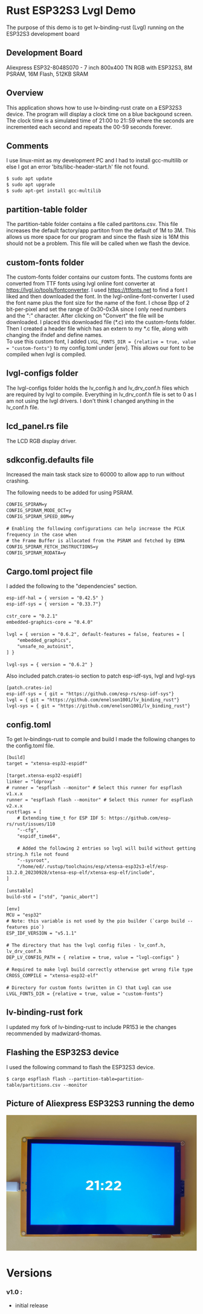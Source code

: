 # Rust ESP32S3 Lvgl Demo

The purpose of this demo is to get lv-binding-rust (Lvgl) running on the ESP32S3 development board

## Development Board
Aliexpress ESP32-8048S070 - 7 inch 800x400 TN RGB with ESP32S3, 8M PSRAM, 16M Flash, 512KB SRAM

## Overview
This application shows how to use lv-binding-rust crate on a ESP32S3 device.  The program will display a clock time on a blue backgound screen.
The clock time is a simulated time of 21:00 to 21::59 where the seconds are incremented each second and repeats the 00-59 seconds forever.

## Comments
I use linux-mint as my development PC and I had to install gcc-multilib or else I got an error 'bits/libc-header-start.h' file not found.

```
$ sudo apt update
$ sudo apt upgrade
$ sudo apt-get install gcc-multilib
```

## partition-table folder
The partition-table folder contains a file called partitons.csv.  This file increases the default factory/app partiton from the default of 1M to 3M. This allows us more space for our program and since the flash size is 16M this should not be a problem.  This file will be called when we flash the device.

## custom-fonts folder
The custom-fonts folder contains our custom fonts.  The customs fonts are converted from TTF fonts using lvgl online font converter at https://lvgl.io/tools/fontconverter.  I used https://ttfonts.net to find a font I liked and then downloaded the font.  In the lvgl-online-font-converter I used the font name plus the font size for the name of the font.  I chose Bpp of 2 bit-per-pixel and set the range of 0x30-0x3A since I only need numbers and the ":" character.  After clicking on "Convert" the file will be downloaded. I placed this downloaded file (*.c) into the custom-fonts folder.  Then I created a header file which has an extern to my *.c file, along with changing the ifndef and define names.  
To use this custom font, I added ```LVGL_FONTS_DIR = {relative = true, value = "custom-fonts"}``` to my config.toml under [env].  This allows our font to be compiled when lvgl is compiled.

## lvgl-configs folder
The lvgl-configs folder holds the lv_config.h and lv_drv_conf.h files which are required by lvgl to compile.  Everything in lv_drv_conf.h file is set to 0 as I am not using the lvgl drivers.  I don't think I changed anything in the lv_conf.h file.

## lcd_panel.rs file
The LCD RGB display driver.

## sdkconfig.defaults file
Increased the main task stack size to 60000 to allow app to run without crashing.

The following needs to be added for using PSRAM.
```
CONFIG_SPIRAM=y
CONFIG_SPIRAM_MODE_OCT=y
CONFIG_SPIRAM_SPEED_80M=y

# Enabling the following configurations can help increase the PCLK frequency in the case when
# the Frame Buffer is allocated from the PSRAM and fetched by EDMA
CONFIG_SPIRAM_FETCH_INSTRUCTIONS=y
CONFIG_SPIRAM_RODATA=y
```

## Cargo.toml project file
I added the following to the "dependencies" section.
```
esp-idf-hal = { version = "0.42.5" }
esp-idf-sys = { version = "0.33.7"}

cstr_core = "0.2.1"
embedded-graphics-core = "0.4.0"

lvgl = { version = "0.6.2", default-features = false, features = [
    "embedded_graphics",
    "unsafe_no_autoinit",
] }

lvgl-sys = { version = "0.6.2" }

```

Also included patch.crates-io section to patch esp-idf-sys, lvgl and lvgl-sys
```
[patch.crates-io]
esp-idf-sys = { git = "https://github.com/esp-rs/esp-idf-sys"}
lvgl = { git = "https://github.com/enelson1001/lv_binding_rust"}
lvgl-sys = { git = "https://github.com/enelson1001/lv_binding_rust"}

```

## config.toml
To get lv-bindings-rust to comple and build I made the following changes to the config.toml file. 
```
[build]
target = "xtensa-esp32-espidf"

[target.xtensa-esp32-espidf]
linker = "ldproxy"
# runner = "espflash --monitor" # Select this runner for espflash v1.x.x
runner = "espflash flash --monitor" # Select this runner for espflash v2.x.x
rustflags = [
    # Extending time_t for ESP IDF 5: https://github.com/esp-rs/rust/issues/110
    "--cfg",
    "espidf_time64",

    # Added the following 2 entries so lvgl will build without getting string.h file not found
    "--sysroot",
    "/home/ed/.rustup/toolchains/esp/xtensa-esp32s3-elf/esp-13.2.0_20230928/xtensa-esp-elf/xtensa-esp-elf/include",
]

[unstable]
build-std = ["std", "panic_abort"]

[env]
MCU = "esp32"
# Note: this variable is not used by the pio builder (`cargo build --features pio`)
ESP_IDF_VERSION = "v5.1.1"

# The directory that has the lvgl config files - lv_conf.h, lv_drv_conf.h
DEP_LV_CONFIG_PATH = { relative = true, value = "lvgl-configs" }

# Required to make lvgl build correctly otherwise get wrong file type
CROSS_COMPILE = "xtensa-esp32-elf"

# Directory for custom fonts (written in C) that Lvgl can use
LVGL_FONTS_DIR = {relative = true, value = "custom-fonts"}
```

## lv-binding-rust fork
I updated my fork of lv-binding-rust to include PR153 ie the changes recommended by madwizard-thomas.

## Flashing the ESP32S3 device
I used the following command to flash the ESP32S3 device.
```
$ cargo espflash flash --partition-table=partition-table/partitions.csv --monitor
```

## Picture of Aliexpress ESP32S3 running the demo
![esp32s3-demo](photos/esp32s3-demo.jpg)


# Versions
### v1.0 : 
- initial release
